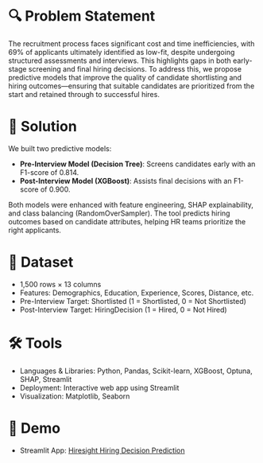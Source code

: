 # 🔍 Problem Statement
The recruitment process faces significant cost and time inefficiencies, with 69% of applicants ultimately identified as low-fit, despite undergoing structured assessments and interviews. This highlights gaps in both early-stage screening and final hiring decisions. To address this, we propose predictive models that improve the quality of candidate shortlisting and hiring outcomes—ensuring that suitable candidates are prioritized from the start and retained through to successful hires.

# 🎯 Solution
We built two predictive models:
- **Pre-Interview Model (Decision Tree)**: Screens candidates early with an F1-score of 0.814.
- **Post-Interview Model (XGBoost)**: Assists final decisions with an F1-score of 0.900.

Both models were enhanced with feature engineering, SHAP explainability, and class balancing (RandomOverSampler). The tool predicts hiring outcomes based on candidate attributes, helping HR teams prioritize the right applicants.

# 📂 Dataset
- 1,500 rows × 13 columns
- Features: Demographics, Education, Experience, Scores, Distance, etc.
- Pre-Interview Target: Shortlisted (1 = Shortlisted, 0 = Not Shortlisted)
- Post-Interview Target: HiringDecision (1 = Hired, 0 = Not Hired)

# 🛠 Tools
- Languages & Libraries: Python, Pandas, Scikit-learn, XGBoost, Optuna, SHAP, Streamlit
- Deployment: Interactive web app using Streamlit
- Visualization: Matplotlib, Seaborn

# 📎 Demo
- Streamlit App: [Hiresight Hiring Decision Prediction](https://hiresight-hiring-decision-prediction.streamlit.app/)
